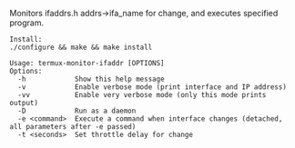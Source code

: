 Monitors ifaddrs.h addrs->ifa_name for change, and executes specified program.

```
Install: 
./configure && make && make install
```

```
Usage: termux-monitor-ifaddr [OPTIONS]
Options:
  -h            Show this help message
  -v            Enable verbose mode (print interface and IP address)
  -vv           Enable very verbose mode (only this mode prints output)
  -D            Run as a daemon
  -e <command>  Execute a command when interface changes (detached, all parameters after -e passed)
  -t <seconds>  Set throttle delay for change
```
